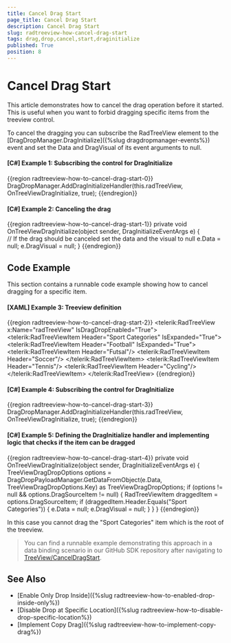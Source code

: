 ```yaml
---
title: Cancel Drag Start
page_title: Cancel Drag Start
description: Cancel Drag Start
slug: radtreeview-how-cancel-drag-start
tags: drag,drop,cancel,start,draginitialize
published: True
position: 8
---
```


# Cancel Drag Start

This article demonstrates how to cancel the drag operation before it started. This is useful when you want to forbid dragging specific items from the treeview control.

To cancel the dragging you can subscribe the RadTreeView element to the [DragDropManager.DragInitialize]({%slug dragdropmanager-events%}) event and set the Data and DragVisual of its event arguments to null.

#### __[C#] Example 1: Subscribing the control for DragInitialize__
{{region radtreeview-how-to-cancel-drag-start-0}}
	DragDropManager.AddDragInitializeHandler(this.radTreeView, OnTreeViewDragInitialize, true);
{{endregion}}	

#### __[C#] Example 2: Canceling the drag__
{{region radtreeview-how-to-cancel-drag-start-1}}
	private void OnTreeViewDragInitialize(object sender, DragInitializeEventArgs e)
	{	
		// If the drag should be canceled set the data and the visual to null
		e.Data = null;
		e.DragVisual = null;
	}
{{endregion}}

## Code Example

This section contains a runnable code example showing how to cancel dragging for a specific item.

#### __[XAML] Example 3: Treeview definition__
{{region radtreeview-how-to-cancel-drag-start-2}}
	<telerik:RadTreeView x:Name="radTreeView" IsDragDropEnabled="True">
		<telerik:RadTreeViewItem Header="Sport Categories" IsExpanded="True">
			<telerik:RadTreeViewItem Header="Football" IsExpanded="True">
				<telerik:RadTreeViewItem Header="Futsal"/>
				<telerik:RadTreeViewItem Header="Soccer"/>
			</telerik:RadTreeViewItem>
			<telerik:RadTreeViewItem Header="Tennis"/>
			<telerik:RadTreeViewItem Header="Cycling"/>
		</telerik:RadTreeViewItem>
	</telerik:RadTreeView>
{{endregion}}

#### __[C#] Example 4: Subscribing the control for DragInitialize__
{{region radtreeview-how-to-cancel-drag-start-3}}
	DragDropManager.AddDragInitializeHandler(this.radTreeView, OnTreeViewDragInitialize, true);
{{endregion}}
	
#### __[C#] Example 5: Defining the DragInitialize handler and implementing logic that checks if the item can be dragged__
{{region radtreeview-how-to-cancel-drag-start-4}}
	private void OnTreeViewDragInitialize(object sender, DragInitializeEventArgs e)
	{
		TreeViewDragDropOptions options = DragDropPayloadManager.GetDataFromObject(e.Data, TreeViewDragDropOptions.Key) as TreeViewDragDropOptions;
		if (options != null && options.DragSourceItem != null)
		{
			RadTreeViewItem draggedItem = options.DragSourceItem;
			if (draggedItem.Header.Equals("Sport Categories"))
			{
				e.Data = null;
				e.DragVisual = null;
			}
		}
	}
{{endregion}}

In this case you cannot drag the "Sport Categories" item which is the root of the treeview.

> You can find a runnable example demonstrating this approach in a data binding scenario in our GitHub SDK repository after navigating to [TreeView/CancelDragStart](https://github.com/telerik/xaml-sdk/tree/master/TreeView/CancelDragStart).

## See Also
 * [Enable Only Drop Inside]({%slug radtreeview-how-to-enabled-drop-inside-only%})
 * [Disable Drop at Specific Location]({%slug radtreeview-how-to-disable-drop-specific-location%})
 * [Implement Copy Drag]({%slug radtreeview-how-to-implement-copy-drag%})